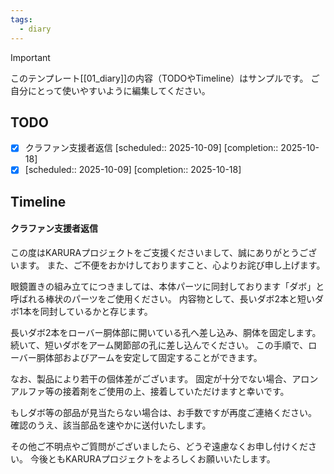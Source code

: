 ```yaml
---
tags:
  - diary
---
```

> [!IMPORTANT]
> このテンプレート[[01_diary]]の内容（TODOやTimeline）はサンプルです。
> ご自分にとって使いやすいように編集してください。

## TODO

- [x] クラファン支援者返信   [scheduled:: 2025-10-09]  [completion:: 2025-10-18]
- [x]    [scheduled:: 2025-10-09]  [completion:: 2025-10-18]

## Timeline
#### クラファン支援者返信
この度はKARURAプロジェクトをご支援くださいまして、誠にありがとうございます。 
また、ご不便をおかけしておりますこと、心よりお詫び申し上げます。 

眼鏡置きの組み立てにつきましては、本体パーツに同封しております「ダボ」と呼ばれる棒状のパーツをご使用ください。 
内容物として、長いダボ2本と短いダボ1本を同封しているかと存じます。 

長いダボ2本をローバー胴体部に開いている孔へ差し込み、胴体を固定します。 
続いて、短いダボをアーム関節部の孔に差し込んでください。 
この手順で、ローバー胴体部およびアームを安定して固定することができます。 

なお、製品により若干の個体差がございます。
固定が十分でない場合、アロンアルファ等の接着剤をご使用の上、接着していただけますと幸いです。

もしダボ等の部品が見当たらない場合は、お手数ですが再度ご連絡ください。
確認のうえ、該当部品を速やかに送付いたします。 

その他ご不明点やご質問がございましたら、どうぞ遠慮なくお申し付けください。 
今後ともKARURAプロジェクトをよろしくお願いいたします。